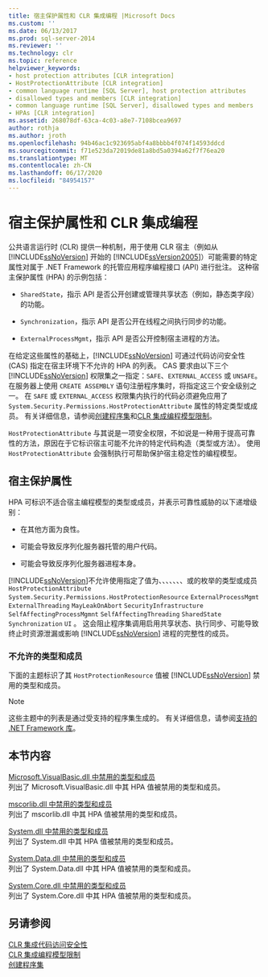 ```yaml
---
title: 宿主保护属性和 CLR 集成编程 |Microsoft Docs
ms.custom: ''
ms.date: 06/13/2017
ms.prod: sql-server-2014
ms.reviewer: ''
ms.technology: clr
ms.topic: reference
helpviewer_keywords:
- host protection attributes [CLR integration]
- HostProtectionAttribute [CLR integration]
- common language runtime [SQL Server], host protection attributes
- disallowed types and members [CLR integration]
- common language runtime [SQL Server], disallowed types and members
- HPAs [CLR integration]
ms.assetid: 268078df-63ca-4c03-a8e7-7108bcea9697
author: rothja
ms.author: jroth
ms.openlocfilehash: 94b46ac1c923695abf4a8bbbb4f074f14593ddcd
ms.sourcegitcommit: f71e523da72019de81a8bd5a0394a62f7f76ea20
ms.translationtype: MT
ms.contentlocale: zh-CN
ms.lasthandoff: 06/17/2020
ms.locfileid: "84954157"
---
```

# <a name="host-protection-attributes-and-clr-integration-programming"></a>宿主保护属性和 CLR 集成编程
  公共语言运行时 (CLR) 提供一种机制，用于使用 CLR 宿主（例如从 [!INCLUDE[ssNoVersion](../../includes/ssnoversion-md.md)] 开始的 [!INCLUDE[ssVersion2005](../../includes/ssversion2005-md.md)]）可能需要的特定属性对属于 .NET Framework 的托管应用程序编程接口 (API) 进行批注。 这种宿主保护属性 (HPA) 的示例包括：  
  
-   `SharedState`，指示 API 是否公开创建或管理共享状态（例如，静态类字段）的功能。  
  
-   `Synchronization`，指示 API 是否公开在线程之间执行同步的功能。  
  
-   `ExternalProcessMgmt`，指示 API 是否公开控制宿主进程的方法。  
  
 在给定这些属性的基础上，[!INCLUDE[ssNoVersion](../../includes/ssnoversion-md.md)] 可通过代码访问安全性 (CAS) 指定在宿主环境下不允许的 HPA 的列表。 CAS 要求由以下三个 [!INCLUDE[ssNoVersion](../../includes/ssnoversion-md.md)] 权限集之一指定：`SAFE`、`EXTERNAL_ACCESS` 或 `UNSAFE`。 在服务器上使用 `CREATE ASSEMBLY` 语句注册程序集时，将指定这三个安全级别之一。 在 `SAFE` 或 `EXTERNAL_ACCESS` 权限集内执行的代码必须避免应用了 `System.Security.Permissions.HostProtectionAttribute` 属性的特定类型或成员。 有关详细信息，请参阅[创建程序集](../clr-integration/assemblies/creating-an-assembly.md)和[CLR 集成编程模型限制](../clr-integration/database-objects/clr-integration-programming-model-restrictions.md)。  
  
 `HostProtectionAttribute` 与其说是一项安全权限，不如说是一种用于提高可靠性的方法，原因在于它标识宿主可能不允许的特定代码构造（类型或方法）。 使用 `HostProtectionAttribute` 会强制执行可帮助保护宿主稳定性的编程模型。  
  
## <a name="host-protection-attributes"></a>宿主保护属性  
 HPA 可标识不适合宿主编程模型的类型或成员，并表示可靠性威胁的以下递增级别：  
  
-   在其他方面为良性。  
  
-   可能会导致反序列化服务器托管的用户代码。  
  
-   可能会导致反序列化服务器进程本身。  
  
 [!INCLUDE[ssNoVersion](../../includes/ssnoversion-md.md)]不允许使用指定了值为、、、、、、、或的枚举的类型或成员 `HostProtectionAttribute` `System.Security.Permissions.HostProtectionResource` `ExternalProcessMgmt` `ExternalThreading` `MayLeakOnAbort` `SecurityInfrastructure` `SelfAffectingProcessMgmnt` `SelfAffectingThreading` `SharedState` `Synchronization` `UI` 。 这会阻止程序集调用启用共享状态、执行同步、可能导致终止时资源泄漏或影响 [!INCLUDE[ssNoVersion](../../includes/ssnoversion-md.md)] 进程的完整性的成员。  
  
### <a name="disallowed-types-and-members"></a>不允许的类型和成员  
 下面的主题标识了其 `HostProtectionResource` 值被 [!INCLUDE[ssNoVersion](../../includes/ssnoversion-md.md)] 禁用的类型和成员。  
  
> [!NOTE]  
>  这些主题中的列表是通过受支持的程序集生成的。  有关详细信息，请参阅[支持的 .NET Framework 库](../clr-integration/database-objects/supported-net-framework-libraries.md)。  
  
## <a name="in-this-section"></a>本节内容  
 [Microsoft.VisualBasic.dll 中禁用的类型和成员](disallowed-types-and-members-in-microsoft-visualbasic-dll.md)  
 列出了 Microsoft.VisualBasic.dll 中其 HPA 值被禁用的类型和成员。  
  
 [mscorlib.dll 中禁用的类型和成员](disallowed-types-and-members-in-mscorlib-dll.md)  
 列出了 mscorlib.dll 中其 HPA 值被禁用的类型和成员。  
  
 [System.dll 中禁用的类型和成员](disallowed-types-and-members-in-system-dll.md)  
 列出了 System.dll 中其 HPA 值被禁用的类型和成员。  
  
 [System.Data.dll 中禁用的类型和成员](disallowed-types-and-members-in-system-data-dll.md)  
 列出了 System.Data.dll 中其 HPA 值被禁用的类型和成员。  
  
 [System.Core.dll 中禁用的类型和成员](disallowed-types-and-members-in-system-core-dll.md)  
 列出了 System.Core.dll 中其 HPA 值被禁用的类型和成员。  
  
## <a name="see-also"></a>另请参阅  
 [CLR 集成代码访问安全性](../clr-integration/security/clr-integration-code-access-security.md)   
 [CLR 集成编程模型限制](../clr-integration/database-objects/clr-integration-programming-model-restrictions.md)   
 [创建程序集](../clr-integration/assemblies/creating-an-assembly.md)  
  
  
